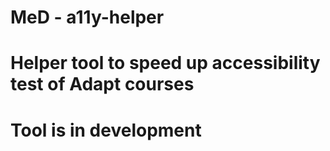 # MeD - a11y-helper
# Helper tool to speed up accessibility test of Adapt courses
# Tool is in development